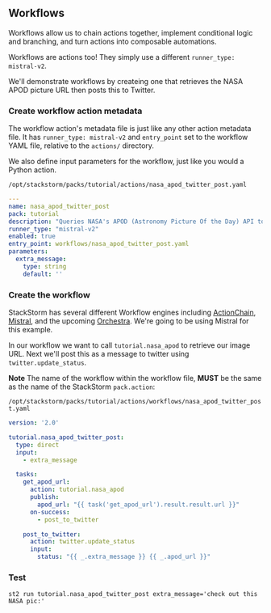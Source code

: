 

## Workflows

Workflows allow us to chain actions together, implement conditional logic and branching, and 
turn actions into composable automations.

Workflows are actions too! They simply use a different `runner_type: mistral-v2`.

We'll demonstrate workflows by createing one that retrieves the NASA APOD picture URL
then posts this to Twitter.

### Create workflow action metadata

The workflow action's metadata file is just like any other action metadata file. It
has `runner_type: mistral-v2` and `entry_point` set to the workflow YAML file, relative
to the `actions/` directory.



We also define input parameters for the workflow, just like you would a Python action.

`/opt/stackstorm/packs/tutorial/actions/nasa_apod_twitter_post.yaml`
``` yaml
---
name: nasa_apod_twitter_post
pack: tutorial
description: "Queries NASA's APOD (Astronomy Picture Of the Day) API to get the link to the picture of the day, then posts that link to Twitter"
runner_type: "mistral-v2"
enabled: true
entry_point: workflows/nasa_apod_twitter_post.yaml
parameters:
  extra_message:
    type: string
    default: ''
```

### Create the workflow

StackStorm has several different Workflow engines including 
[ActionChain](https://docs.stackstorm.com/actionchain.html), 
[Mistral](https://docs.stackstorm.com/mistral.html),
and the upcoming [Orchestra](https://github.com/StackStorm/orchestra).
We're going to be using Mistral for this example.


In our workflow we want to call `tutorial.nasa_apod` to retrieve our image URL.
Next we'll post this as a message to twitter using `twitter.update_status`.

**Note** The name of the workflow within the workflow file, **MUST** be the same
as the name of the StackStorm `pack.action`:

`/opt/stackstorm/packs/tutorial/actions/workflows/nasa_apod_twitter_post.yaml`

``` yaml
version: '2.0'

tutorial.nasa_apod_twitter_post:
  type: direct
  input:
    - extra_message

  tasks:
    get_apod_url:
      action: tutorial.nasa_apod
      publish:
        apod_url: "{{ task('get_apod_url').result.result.url }}"
      on-success:
        - post_to_twitter

    post_to_twitter:
      action: twitter.update_status
      input:
        status: "{{ _.extra_message }} {{ _.apod_url }}"
```

### Test

``` shell
st2 run tutorial.nasa_apod_twitter_post extra_message='check out this NASA pic:'
```

